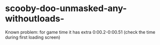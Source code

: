# scooby-doo-unmasked-any-withoutloads-

Known problem:
for game time it has extra 0:00.2-0:00.51 (check the time during first loading screen)
